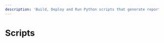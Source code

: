 ```yaml
---
description: 'Build, Deploy and Run Python scripts that generate reports or actions'
---
```


# Scripts

